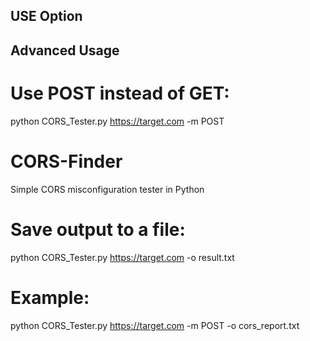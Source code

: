 ## USE Option
## Advanced Usage

# Use POST instead of GET:
python CORS_Tester.py https://target.com -m POST
# CORS-Finder
Simple CORS misconfiguration tester in Python
# Save output to a file:
python CORS_Tester.py https://target.com -o result.txt 
# Example:
python CORS_Tester.py https://target.com -m POST -o cors_report.txt
